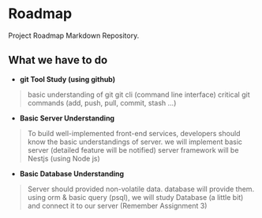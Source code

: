 # Roadmap
Project Roadmap Markdown Repository.

## What we have to do

- <b> git Tool Study (using github) </b>

> basic understanding of git
> git cli (command line interface)
> critical git commands (add, push, pull, commit, stash ...)

- <b> Basic Server Understanding </b>

> To build well-implemented front-end services, developers should know the basic understandings of server.
> we will implement basic server (detailed feature will be notified)
> server framework will be Nestjs (using Node js)

- <b> Basic Database Understanding </b>

> Server should provided non-volatile data.
> database will provide them.
> using orm & basic query (psql), we will study Database (a little bit) and connect it to our server (Remember Assignment 3)
